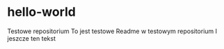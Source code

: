 # hello-world
Testowe repositorium
To jest testowe Readme w testowym repositorium
I jeszcze ten tekst
